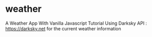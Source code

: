 # weather
A Weather App With Vanilla Javascript Tutorial
Using Darksky API : https://darksky.net for the current weather information
